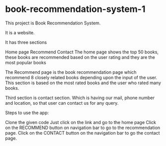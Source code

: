 # book-recommendation-system-1

This project is Book Recommendation System.

It is a website.

It has three sections

Home page
Recommend
Contact
The home page shows the top 50 books, these books are recommended based on the user rating and they are the most popular books

The Recommend page is the book recommendation page which recommend 8 closely related books depending upon the input of the user. This section is based on the most rated books and the user who rated many books.

Third section is contact section. Which is having our mail, phone number and location, so that user can contact us for any query.

Steps to use the app:

Clone the given code
Just click on the link and go to the home page
Click on the RECOMMEND button on navigation bar to go to the recommendation page.
Click on the CONTACT button on the navigation bar to go the contact page.
